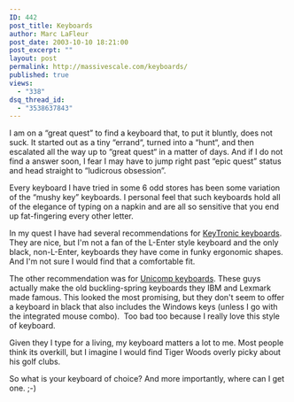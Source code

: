 ```yaml
---
ID: 442
post_title: Keyboards
author: Marc LaFleur
post_date: 2003-10-10 18:21:00
post_excerpt: ""
layout: post
permalink: http://massivescale.com/keyboards/
published: true
views:
  - "338"
dsq_thread_id:
  - "3538637843"
---
```

<P>I am on a &#8220;great quest&#8221; to find a keyboard that, to put it bluntly, does not suck. It started out as a tiny &#8220;errand&#8220;, turned into a &#8220;hunt&#8220;, and then escalated all the way up to &#8220;great quest&#8220; in a matter of days. And if I do not find a answer soon, I fear I may have to jump right past &#8220;epic quest&#8221; status and head straight to &#8220;ludicrous obsession&#8221;.</P>
<P>Every keyboard I have tried in some 6 odd stores has been some variation of the &#8220;mushy key&#8221; keyboards. I personal feel that such keyboards hold all of the elegance of typing on a napkin and are all so sensitive that you end up fat-fingering every other letter. </P>
<P>In my quest I have had several recommendations for <A  target='top' href="http://www.keytronic.com/home/keyboards/keyboards.html">KeyTronic keyboards</A>. They are nice, but I'm not a fan of the L-Enter style keyboard and the only black, non-L-Enter, keyboards they have come in funky ergonomic shapes. And I'm not sure I would find that a comfortable fit.</P>
<P>The other recommendation was for <A target='top' href="http://www.pckeyboard.com/">Unicomp keyboards</A>. These guys actually make the old buckling-spring keyboards&nbsp;they IBM and Lexmark made famous. This looked the most promising, but they don't seem to offer a keyboard in black that also includes&nbsp;the Windows keys (unless I go with the integrated mouse combo).&nbsp; Too bad too because I really love this style of keyboard.</P>
<P>Given they I type for a living, my keyboard matters a lot to me. Most people think its overkill, but I imagine I would find Tiger Woods overly picky about his golf clubs. </P>
<P>So what is your keyboard of choice? And more importantly, where can I get one. ;-)</P>